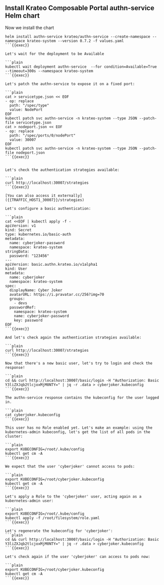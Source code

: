 ## Install Krateo Composable Portal authn-service Helm chart
Now we install the chart

```plain
helm install authn-service krateo/authn-service --create-namespace --namespace krateo-system --version 0.7.2 -f values.yaml
```{{exec}}

Let's wait for the deployment to be Available

```plain
kubectl wait deployment authn-service  --for condition=Available=True --timeout=300s --namespace krateo-system
```{{exec}}

Let's patch the authn-service to expose it on a fixed port:

```plain
cat > servicetype.json << EOF
- op: replace
  path: "/spec/type"
  value: NodePort
EOF
kubectl patch svc authn-service -n krateo-system --type JSON --patch-file servicetype.json
cat > nodeport.json << EOF
- op: replace
  path: "/spec/ports/0/nodePort"
  value: 30007
EOF
kubectl patch svc authn-service -n krateo-system --type JSON --patch-file nodeport.json
```{{exec}}


Let's check the authentication strategies available:

```plain
curl http://localhost:30007/strategies
```{{exec}}

[You can also access it externally]({{TRAFFIC_HOST1_30007}}/strategies)

Let's configure a basic authentication:

```plain
cat <<EOF | kubectl apply -f -
apiVersion: v1
kind: Secret
type: kubernetes.io/basic-auth
metadata:
  name: cyberjoker-password
  namespace: krateo-system
stringData:
  password: "123456"
---
apiVersion: basic.authn.krateo.io/v1alpha1
kind: User
metadata:
  name: cyberjoker
  namespace: krateo-system
spec:
  displayName: Cyber Joker
  avatarURL: https://i.pravatar.cc/256?img=70
  groups:
    - devs
  passwordRef:
    namespace: krateo-system
    name: cyberjoker-password
    key: password
EOF
```{{exec}}

And let's check again the authentication strategies available:

```plain
curl http://localhost:30007/strategies
```{{exec}}

Now that there's a new basic user, let's try to login and check the response!

```plain
cd && curl http://localhost:30007/basic/login -H "Authorization: Basic Y3liZXJqb2tlcjoxMjM0NTY=" | jq -r .data > cyberjoker.kubeconfig
```{{exec}}

The authn-service response contains the kubeconfig for the user logged in.

```plain
cat cyberjoker.kubeconfig
```{{exec}}

This user has no Role enabled yet. Let's make an example: using the kubernetes-admin kubeconfig, let's get the list of all pods in the cluster:

```plain
export KUBECONFIG=/root/.kube/config
kubectl get cm -A
```{{exec}}

We expect that the user 'cyberjoker' cannot access to pods:

```plain
export KUBECONFIG=/root/cyberjoker.kubeconfig
kubectl get cm -A
```{{exec}}

Let's apply a Role to the 'cyberjoker' user, acting again as a kubernetes-admin user:

```plain
export KUBECONFIG=/root/.kube/config
kubectl apply -f /root/filesystem/role.yaml
```{{exec}}

Let's regenerate the kubeconfig for 'cyberjoker':
```plain
cd && curl http://localhost:30007/basic/login -H "Authorization: Basic Y3liZXJqb2tlcjoxMjM0NTY=" | jq -r .data > cyberjoker.kubeconfig
```{{exec}}

Let's check again if the user 'cyberjoker' can access to pods now:

```plain
export KUBECONFIG=/root/cyberjoker.kubeconfig
kubectl get cm -A
```{{exec}}
